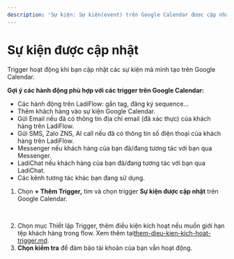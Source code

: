 ```yaml
---
description: 'Sự kiện: Sự kiện(event) trên Google Calendar được cập nhật thành công.'
---
```


# Sự kiện được cập nhật

Trigger hoạt động khi bạn cập nhật các sự kiện mà mình tạo trên Google Calendar.

**Gợi ý các hành động phù hợp với các trigger trên Google Calendar:**

* Các hành động trên LadiFlow: gắn tag, đăng ký sequence...
* Thêm khách hàng vào sự kiện Google Calendar.
* Gửi Email nếu đã có thông tin địa chỉ email (đã xác thực) của khách hàng trên LadiFlow.
* Gửi SMS, Zalo ZNS, AI call nếu đã có thông tin số điện thoại của khách hàng trên LadiFlow.
* Messenger nếu khách hàng của bạn đã/đang tương tác với bạn qua Messenger.
* LadiChat nếu khách hàng của bạn đã/đang tương tác với bạn qua LadiChat.
* Các kênh tương tác khác bạn đang sử dụng.

1. Chọn **+ Thêm Trigger,** tìm và chọn trigger **Sự kiện được cập nhật** trên Google Calendar.

<figure><img src="../../../../.gitbook/assets/sự kiện đươc cập nhật.png" alt=""><figcaption></figcaption></figure>

2. Chọn mục Thiết lập Trigger, thêm điều kiện kích hoạt nếu muốn giới hạn tệp khách hàng trong flow. Xem thêm tại[them-dieu-kien-kich-hoat-trigger.md](../them-dieu-kien-kich-hoat-trigger.md "mention").
3. **Chọn kiểm tra** để đảm bảo tài khoản của bạn vẫn hoạt động.
